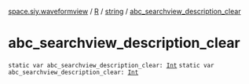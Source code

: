 [space.siy.waveformview](../../index.md) / [R](../index.md) / [string](index.md) / [abc_searchview_description_clear](./abc_searchview_description_clear.md)

# abc_searchview_description_clear

`static var abc_searchview_description_clear: `[`Int`](https://kotlinlang.org/api/latest/jvm/stdlib/kotlin/-int/index.html)
`static var abc_searchview_description_clear: `[`Int`](https://kotlinlang.org/api/latest/jvm/stdlib/kotlin/-int/index.html)
